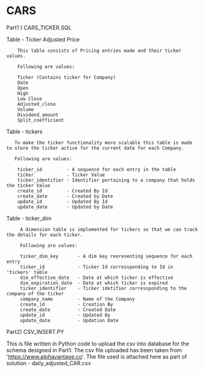 # CARS

Part1 ) CARS_TICKER.SQL

Table - Ticker Adjusted Price

        This table consists of Pricing entries made and their ticker values.
        
        Following are values:
        
        Ticker (Contains ticker for Company)
        Date            
        Open            
        High            
        Low Close 
        Adjusted_close      
        Volume              
        Dividend_amount     
        Split_coefficient   
        
Table - tickers

       To make the ticker functionality more scalable this table is made to store the ticker active for the current date for each Company. 
       
       Following are values:
       
        ticker_id         - A sequence for each entry in the table
        ticker            - Ticker Value
        ticker_identifier - Identifier pertaining to a company that holds the ticker Value
        create_id         - Created By Id       
        create_date       - Created by Date     
        update_id         - Updated By Id        
        update_date       - Updated by Date
        
 Table - ticker_dim
 
         A dimension table is implemented for tickers so that we can track the details for each ticker.

         Following are values:
         
         ticker_dim_key       - A dim key reoresenting sequence for each entry       
         ticker_id            - Ticker Id corressponding to Id in 'tickers' table     
         dim_effective_date   - Date at which ticker is effective   
         dim_expiration_date  - Date at which ticker is expired
         ticker_identifier    - Ticker idetifier corressponding to the company of the ticker 
         company_name         - Name of the Company 
         create_id            - Creation By 
         create_date          - Created Date
         update_id            - Updated By
         update_date          - Updation Date
         
 Part2) CSV_INSERT.PY
 
  This is file written in Python code to upload the csv into database for the schema designed in Part1. 
  The csv file uploaded has been taken from  'https://www.alphavantage.co'.
        The file used is attached here as part of solution - daily_adjusted_CAR.csv
